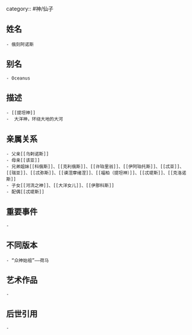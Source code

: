 category:: #神/仙子
## 姓名
	- 俄刻阿诺斯
## 别名
	- Oceanus
## 描述
	- [[提坦神]]
	-  大洋神，环绕大地的大河
## 亲属关系
	- 父亲[[乌剌诺斯]]
	- 母亲[[该亚]]
	- 兄弟姐妹[[科俄斯]]、[[克利俄斯]]、[[许珀里翁]]、[[伊阿珀托斯]]、[[忒亚]]、[[瑞亚]]、[[忒弥斯]]、[[谟涅摩绪涅]]、[[福柏（提坦神）]]、[[忒堤斯]]、[[克洛诺斯]]
	- 子女[[河流之神]]、[[大洋女儿]]、[[伊那科斯]]
	- 配偶[[忒堤斯]]
## 重要事件
	-
## 不同版本
	- “众神始祖”——荷马
## 艺术作品
	-
## 后世引用
	-
